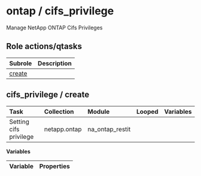 # ontap / cifs_privilege 
Manage NetApp ONTAP Cifs Privileges  
  






## Role actions/qtasks

| Subrole | Description |
| :------ | :---------- |
| [create](#cifs_privilege--create) |  |



## cifs_privilege / create

| Task | Collection | Module | Looped | Variables |
| :--- | :--------- | :----- | :----- | :-------- |
| Setting cifs privilege  | netapp.ontap | na_ontap_restit |  |  |


**Variables**

| Variable | Properties |
| :------- | :--------- |




